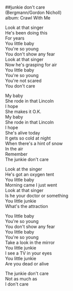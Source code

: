 ##junkie don't care  
(Bergmann/Gordon Nicholl)  
album: Crawl With Me  
  
Look at that singer  
He's been doing this  
For years  
You little baby  
You're so young  
You don't show any fear  
Look at that singer  
Now he's grasping for air  
You little baby  
You're so young  
You're not scared  
You don't care  
  
My baby  
She rode in that Lincoln  
I hope  
She makes it O.K.  
My baby  
She rode in that Lincoln  
I hope  
She's alive today  
It gets so cold at night  
When there's a hint of snow  
In the air  
Remember  
The junkie don't care  
  
Look at the singer  
He's got an oxygen tent  
You little baby  
Morning came I just went  
Look at that singer  
Is he your doctor or something  
You little junkie  
What's the attraction  
  
You little baby  
You're so young  
You don't show any fear  
You little baby  
You're so young  
Take a look in the mirror  
You little junkie  
I see a TV in your eyes  
You little junkie  
Are you dead or alive  
  
The junkie don't care  
Not as much as  
I don't care  

